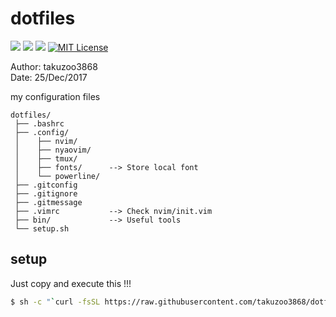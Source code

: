 # dotfiles
![](https://img.shields.io/badge/works%20on-Ubuntu-DD4814.svg)
![](https://img.shields.io/badge/works%20on-ArchLinux-00AAD4.svg)
![](https://img.shields.io/badge/works%20on-MacOS-lightgrey.svg)
[![MIT License](http://img.shields.io/badge/license-MIT-blue.svg?style=flat)](LICENSE)

Author: takuzoo3868  
Date: 25/Dec/2017 

my configuration files

```
dotfiles/
 ├── .bashrc 
 ├── .config/
 │    ├── nvim/
 │    ├── nyaovim/
 │    ├── tmux/
 │    ├── fonts/      --> Store local font
 │    └── powerline/
 ├── .gitconfig
 ├── .gitignore
 ├── .gitmessage
 ├── .vimrc           --> Check nvim/init.vim
 ├── bin/             --> Useful tools
 └── setup.sh
```

## setup
Just copy and execute this !!!
```bash
$ sh -c "`curl -fsSL https://raw.githubusercontent.com/takuzoo3868/dotfiles/master/setup.sh `"
```

